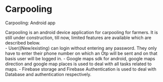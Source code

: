 # Carpooling
Carpooling: Android app

Carpooling is an android device application for carpooling for farmers. It is still under construction, till now, limited features 
are available which are described below.  
      - User((New/existing) can login without entering any password. They only have to enter their phone number on which an Otp will be
        sent and on that basis user will be logged in.
      - Google maps sdk for android, google maps direction and google map places is used to deal with all tasks related to maps.
      - Firebase storage and Firebase Authentication is used to deal with Database and authentication respectively.



